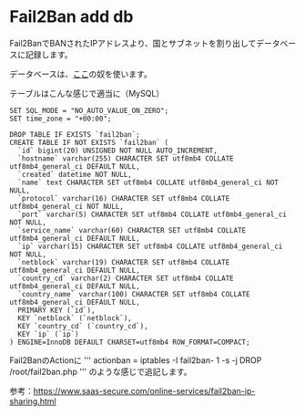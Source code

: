 Fail2Ban add db
========
Fail2BanでBANされたIPアドレスより、国とサブネットを割り出してデータベースに記録します。

データベースは、[ここ](https://github.com/akira345/iplist)の奴を使います。

テーブルはこんな感じで適当に（MySQL）
```
SET SQL_MODE = "NO_AUTO_VALUE_ON_ZERO";
SET time_zone = "+00:00";

DROP TABLE IF EXISTS `fail2ban`;
CREATE TABLE IF NOT EXISTS `fail2ban` (
  `id` bigint(20) UNSIGNED NOT NULL AUTO_INCREMENT,
  `hostname` varchar(255) CHARACTER SET utf8mb4 COLLATE utf8mb4_general_ci DEFAULT NULL,
  `created` datetime NOT NULL,
  `name` text CHARACTER SET utf8mb4 COLLATE utf8mb4_general_ci NOT NULL,
  `protocol` varchar(16) CHARACTER SET utf8mb4 COLLATE utf8mb4_general_ci NOT NULL,
  `port` varchar(5) CHARACTER SET utf8mb4 COLLATE utf8mb4_general_ci NOT NULL,
  `service_name` varchar(60) CHARACTER SET utf8mb4 COLLATE utf8mb4_general_ci DEFAULT NULL,
  `ip` varchar(15) CHARACTER SET utf8mb4 COLLATE utf8mb4_general_ci NOT NULL,
  `netblock` varchar(19) CHARACTER SET utf8mb4 COLLATE utf8mb4_general_ci DEFAULT NULL,
  `country_cd` varchar(2) CHARACTER SET utf8mb4 COLLATE utf8mb4_general_ci DEFAULT NULL,
  `country_name` varchar(100) CHARACTER SET utf8mb4 COLLATE utf8mb4_general_ci DEFAULT NULL,
  PRIMARY KEY (`id`),
  KEY `netblock` (`netblock`),
  KEY `country_cd` (`country_cd`),
  KEY `ip` (`ip`)
) ENGINE=InnoDB DEFAULT CHARSET=utf8mb4 ROW_FORMAT=COMPACT;
```

Fail2BanのActionに
'''
actionban = iptables -I fail2ban-<name> 1 -s <ip> -j DROP /root/fail2ban.php <name> <protocol> <port> <ip>
'''
のような感じで追記します。

参考：https://www.saas-secure.com/online-services/fail2ban-ip-sharing.html

